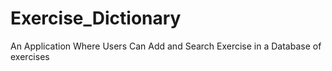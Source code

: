 # Exercise_Dictionary
 An Application Where Users Can Add and Search Exercise in a Database of exercises

